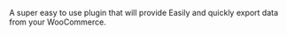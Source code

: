 

A super easy to use plugin that will provide Easily and quickly export data from your WooCommerce.
